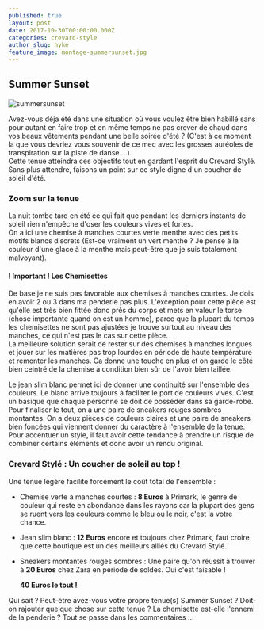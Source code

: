```yaml
---
published: true
layout: post
date: 2017-10-30T00:00:00.000Z
categories: crevard-style
author_slug: hyke
feature_image: montage-summersunset.jpg
---
```

## Summer Sunset

![summersunset]({{site.url}}/{{site.baseurl}}img/montage-summersunset.jpg)

Avez-vous déja été dans une situation où vous voulez être bien habillé sans pour autant en faire trop et en même temps ne pas crever de chaud dans vos beaux vêtements pendant une belle soirée d'été ? (C'est à ce moment la que vous devriez vous souvenir de ce mec avec les grosses auréoles de transpiration sur la piste de danse ...).  
Cette tenue atteindra ces objectifs tout en gardant l'esprit du Crevard Stylé. Sans plus attendre, faisons un point sur ce style digne d'un coucher de soleil d'été.

### Zoom sur la tenue

La nuit tombe tard en été ce qui fait que pendant les derniers instants de soleil rien n'empêche d'oser les couleurs vives et fortes.  
On a ici une chemise à manches courtes verte menthe avec des petits motifs blancs discrets (Est-ce vraiment un vert menthe ? Je pense à la couleur d'une glace à la menthe mais peut-être que je suis totalement malvoyant).
#### ! Important ! Les Chemisettes  
De base je ne suis pas favorable aux chemises à manches courtes. Je dois en avoir 2 ou 3 dans ma penderie pas plus. L'exception pour cette pièce est qu'elle est très bien fittée donc près du corps et mets en valeur le torse (chose importante quand on est un homme), parce que la plupart du temps les chemisettes ne sont pas ajustées je trouve surtout au niveau des manches, ce qui n'est pas le cas sur cette pièce.  
La meilleure solution serait de rester sur des chemises à manches longues et jouer sur les matières pas trop lourdes en période de haute température et remonter les manches. Ca donne une touche en plus et on garde le côté bien ceintré de la chemise à condition bien sûr de l'avoir bien taillée.  

Le jean slim blanc permet ici de donner une continuité sur l'ensemble des couleurs. Le blanc arrive toujours à faciliter le port de couleurs vives. C'est un basique que chaque personne se doit de posséder dans sa garde-robe.  
Pour finaliser le tout, on a une paire de sneakers rouges sombres montantes. On a deux pièces de couleurs claires et une paire de sneakers bien foncées qui viennent donner du caractère à l'ensemble de la tenue. Pour accentuer un style, il faut avoir cette tendance à prendre un risque de combiner certains éléments et donc avoir un rendu original.

### Crevard Stylé : Un coucher de soleil au top !

Une tenue legère facilite forcément le coût total de l'ensemble :

* Chemise verte à manches courtes : **8 Euros** à Primark, le genre de couleur qui reste en abondance dans les rayons car la plupart des gens se ruent vers les couleurs comme le bleu ou le noir, c'est la votre chance.

* Jean slim blanc : **12 Euros** encore et toujours chez Primark, faut croire que cette boutique est un des meilleurs alliés du Crevard Stylé.

* Sneakers montantes rouges sombres : Une paire qu'on réussit à trouver à **20 Euros** chez Zara en période de soldes. Oui c'est faisable !

	**40 Euros le tout !**
    
Qui sait ? Peut-être avez-vous votre propre tenue(s) Summer Sunset ? Doit-on rajouter quelque chose sur cette tenue ? La chemisette est-elle l'ennemi de la penderie ? Tout se passe dans les commentaires ...    